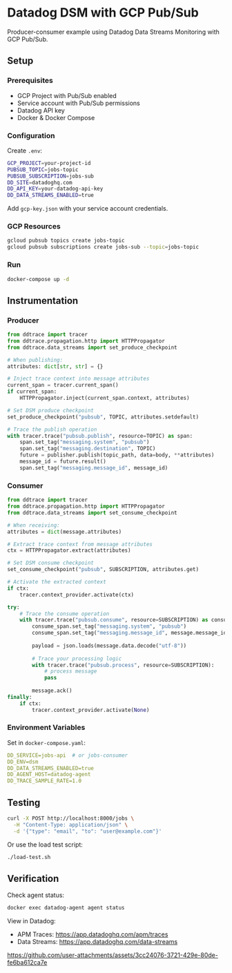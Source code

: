 # Datadog DSM with GCP Pub/Sub

Producer-consumer example using Datadog Data Streams Monitoring with GCP Pub/Sub.

## Setup

### Prerequisites

- GCP Project with Pub/Sub enabled
- Service account with Pub/Sub permissions
- Datadog API key
- Docker & Docker Compose

### Configuration

Create `.env`:

```bash
GCP_PROJECT=your-project-id
PUBSUB_TOPIC=jobs-topic
PUBSUB_SUBSCRIPTION=jobs-sub
DD_SITE=datadoghq.com
DD_API_KEY=your-datadog-api-key
DD_DATA_STREAMS_ENABLED=true
```

Add `gcp-key.json` with your service account credentials.

### GCP Resources

```bash
gcloud pubsub topics create jobs-topic
gcloud pubsub subscriptions create jobs-sub --topic=jobs-topic
```

### Run

```bash
docker-compose up -d
```

## Instrumentation

### Producer

```python
from ddtrace import tracer
from ddtrace.propagation.http import HTTPPropagator
from ddtrace.data_streams import set_produce_checkpoint

# When publishing:
attributes: dict[str, str] = {}

# Inject trace context into message attributes
current_span = tracer.current_span()
if current_span:
    HTTPPropagator.inject(current_span.context, attributes)

# Set DSM produce checkpoint
set_produce_checkpoint("pubsub", TOPIC, attributes.setdefault)

# Trace the publish operation
with tracer.trace("pubsub.publish", resource=TOPIC) as span:
    span.set_tag("messaging.system", "pubsub")
    span.set_tag("messaging.destination", TOPIC)
    future = publisher.publish(topic_path, data=body, **attributes)
    message_id = future.result()
    span.set_tag("messaging.message_id", message_id)
```

### Consumer

```python
from ddtrace import tracer
from ddtrace.propagation.http import HTTPPropagator
from ddtrace.data_streams import set_consume_checkpoint

# When receiving:
attributes = dict(message.attributes)

# Extract trace context from message attributes
ctx = HTTPPropagator.extract(attributes)

# Set DSM consume checkpoint
set_consume_checkpoint("pubsub", SUBSCRIPTION, attributes.get)

# Activate the extracted context
if ctx:
    tracer.context_provider.activate(ctx)

try:
    # Trace the consume operation
    with tracer.trace("pubsub.consume", resource=SUBSCRIPTION) as consume_span:
        consume_span.set_tag("messaging.system", "pubsub")
        consume_span.set_tag("messaging.message_id", message.message_id)
        
        payload = json.loads(message.data.decode("utf-8"))
        
        # Trace your processing logic
        with tracer.trace("pubsub.process", resource=SUBSCRIPTION):
            # process message
            pass
            
        message.ack()
finally:
    if ctx:
        tracer.context_provider.activate(None)
```

### Environment Variables

Set in `docker-compose.yaml`:

```yaml
DD_SERVICE=jobs-api  # or jobs-consumer
DD_ENV=dsm
DD_DATA_STREAMS_ENABLED=true
DD_AGENT_HOST=datadog-agent
DD_TRACE_SAMPLE_RATE=1.0
```

## Testing

```bash
curl -X POST http://localhost:8000/jobs \
  -H "Content-Type: application/json" \
  -d '{"type": "email", "to": "user@example.com"}'
```

Or use the load test script:

```bash
./load-test.sh
```

## Verification

Check agent status:

```bash
docker exec datadog-agent agent status
```

View in Datadog:
- APM Traces: https://app.datadoghq.com/apm/traces
- Data Streams: https://app.datadoghq.com/data-streams



https://github.com/user-attachments/assets/3cc24076-3721-429e-80de-fe6ba612ca7e


